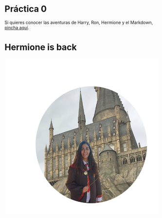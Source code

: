  # Práctica 0

Si quieres conocer las aventuras de Harry, Ron, Hermione y el Markdown, [pincha aquí](https://github.com/Elenadr/2020-2021-LTAW-Practicas/blob/main/P0/S1.md).

 # **Hermione is back**  
![](hermione1c.png)
